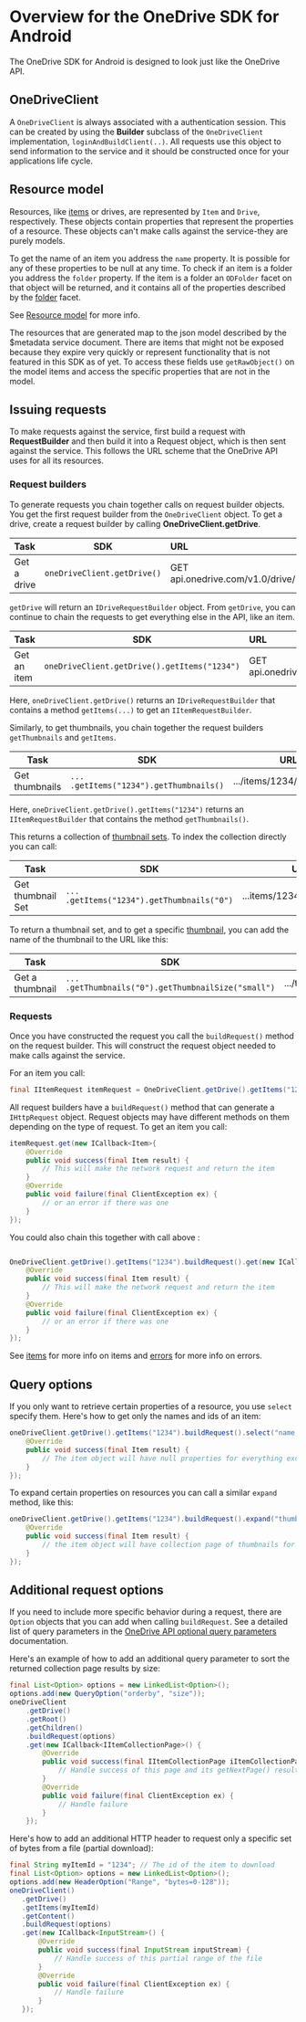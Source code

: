 # Overview for the OneDrive SDK for Android
The OneDrive SDK for Android is designed to look just like the OneDrive API.

## OneDriveClient
A `OneDriveClient` is always associated with a authentication session. This can be created by using the **Builder** subclass of the `OneDriveClient` implementation, `loginAndBuildClient(..)`.  All requests use this object to send information to the service and it should be constructed once for your applications life cycle.

## Resource model
Resources, like [items](/docs/items.md) or drives, are represented by `Item` and `Drive`, respectively. These objects contain properties that represent the properties of a resource. These objects can't make calls against the service-they are purely models.

To get the name of an item you address the `name` property. It is possible for any of these properties to be null at any time. To check if an item is a folder you address the `folder` property. If the item is a folder an `ODFolder` facet on that object will be returned, and it contains all of the properties described by the [folder](https://github.com/OneDrive/onedrive-api-docs/blob/master/facets/folder_facet.md) facet.

See [Resource model](https://github.com/onedrive/onedrive-api-docs/#resource-model) for more info.

The resources that are generated map to the json model described by the $metadata service document. There are items that might not be exposed because they expire very quickly or represent functionality that is not featured in this SDK as of yet. To access these fields use `getRawObject()` on the model items and access the specific properties that are not in the model.

## Issuing requests
To make requests against the service, first build a request with **RequestBuilder** and then build it into a Request object, which is then sent against the service. This follows the URL scheme that the OneDrive API uses for all its resources.

### Request builders
To generate requests you chain together calls on request builder objects. You get the first request builder from the `OneDriveClient` object. To get a drive, create a request builder by calling **OneDriveClient.getDrive**.

|Task            | SDK               | URL                             |
|:---------------|:-----------------:|:--------------------------------|
|Get a drive     | `oneDriveClient.getDrive()` | GET api.onedrive.com/v1.0/drive/|

`getDrive` will return an `IDriveRequestBuilder` object. From `getDrive`, you can continue to chain the requests to get everything else in the API, like an item.

|Task            | SDK                                | URL                                       |
|:---------------|:----------------------------------:|:------------------------------------------|
|Get an item     | `oneDriveClient.getDrive().getItems("1234")` | GET api.onedrive.com/v1.0/drive/items/1234|


Here, `oneDriveClient.getDrive()` returns an `IDriveRequestBuilder` that contains a method `getItems(...)` to get an `IItemRequestBuilder`.

Similarly, to get thumbnails, you chain together the request builders `getThumbnails` and `getItems`.

|Task            | SDK                            | URL                      |
|----------------|--------------------------------|--------------------------|
| Get thumbnails | `... .getItems("1234").getThumbnails()` | .../items/1234/thumbnails|


Here, `oneDriveClient.getDrive().getItems("1234")` returns an `IItemRequestBuilder` that contains the method `getThumbnails()`.

This returns a collection of [thumbnail sets](https://github.com/OneDrive/onedrive-api-docs/blob/master/resources/thumbnailSet.md). To index the collection directly you can call:

|Task               | SDK                                 | URL                        |
|-------------------|-------------------------------------|----------------------------|
| Get thumbnail Set |  `... .getItems("1234").getThumbnails("0")` | ...items/1234/thumbnails/0 |

To return a thumbnail set, and to get a specific [thumbnail](https://github.com/OneDrive/onedrive-api-docs/blob/master/resources/thumbnail.md), you can add the name of the thumbnail to the URL like this:

|Task             | SDK                         | URL                    |
|-----------------|-----------------------------|------------------------|
| Get a thumbnail | `... .getThumbnails("0").getThumbnailSize("small")` | .../thumbnails/0/small |

### Requests
Once you have constructed the request you call the `buildRequest()` method on the request builder. This will construct the request object needed to make calls against the service.

For an item you call:

```java
final IItemRequest itemRequest = OneDriveClient.getDrive().getItems("1234").buildRequest();
```

All request builders have a `buildRequest()` method that can generate a `IHttpRequest` object. Request objects may have different methods on them depending on the type of request. To get an item you call:

```java
itemRequest.get(new ICallback<Item>{
    @Override
    public void success(final Item result) {
        // This will make the network request and return the item
    }
    @Override
    public void failure(final ClientException ex) {
        // or an error if there was one
    }
});
```

You could also chain this together with call above :
```java

OneDriveClient.getDrive().getItems("1234").buildRequest().get(new ICallback<Item>{
    @Override
    public void success(final Item result) {
        // This will make the network request and return the item
    }
    @Override
    public void failure(final ClientException ex) {
        // or an error if there was one
    }
});
```

See [items](/docs/items.md) for more info on items and [errors](/docs/errors.md) for more info on errors.

## Query options

If you only want to retrieve certain properties of a resource, you use `select` specify them. Here's how to get only the names and ids of an item:

```java
oneDriveClient.getDrive().getItems("1234").buildRequest().select("name,id").get(new ICallback<Item>() {
    @Override
    public void success(final Item result) {
        // The item object will have null properties for everything except name and id
    }
});
```

To expand certain properties on resources you can call a similar `expand` method, like this:

```java
oneDriveClient.getDrive().getItems("1234").buildRequest().expand("thumbnails").get(new ICallback<Item>() {
    @Override
    public void success(final Item result) {
        // the item object will have collection page of thumbnails for its thumbnails property if thumbnails exist.
    }
});
```

## Additional request options

If you need to include more specific behavior during a request, there are `Option` objects that you can add when calling `buildRequest`.  See a detailed list of query parameters in the [OneDrive API optional query parameters](https://dev.onedrive.com/odata/optional-query-parameters.htm) documentation.

Here's an example of how to add an additional query parameter to sort the returned collection page results by size:

```java
final List<Option> options = new LinkedList<Option>();
options.add(new QueryOption("orderby", "size"));
oneDriveClient
    .getDrive()
    .getRoot()
    .getChildren()
    .buildRequest(options)
    .get(new ICallback<IItemCollectionPage>() {
        @Override
        public void success(final IItemCollectionPage iItemCollectionPage) {
            // Handle success of this page and its getNextPage() results will have their contents sorted by size
        }
        @Override
        public void failure(final ClientException ex) {
            // Handle failure
        }
    });
```

 Here's how to add an additional HTTP header to request only a specific set of bytes from a file (partial download):
 
 ```java
final String myItemId = "1234"; // The id of the item to download
final List<Option> options = new LinkedList<Option>();
options.add(new HeaderOption("Range", "bytes=0-128"));
oneDriveClient()
    .getDrive()
    .getItems(myItemId)
    .getContent()
    .buildRequest(options)
    .get(new ICallback<InputStream>() {
        @Override
        public void success(final InputStream inputStream) {
            // Handle success of this partial range of the file
        }
        @Override
        public void failure(final ClientException ex) {
            // Handle failure
        }
    });
 ```
